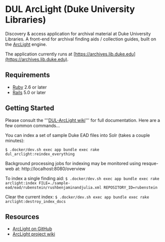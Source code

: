 # DUL ArcLight (Duke University Libraries)

Discovery & access application for archival material at Duke University Libraries. A front-end for archival finding aids / collection guides, built on the [ArcLight](https://github.com/projectblacklight/arclight) engine.

The application currently runs at [https://archives.lib.duke.edu](https://archives.lib.duke.edu).

## Requirements

* [Ruby](https://www.ruby-lang.org/en/) 2.6 or later
* [Rails](http://rubyonrails.org) 5.0 or later

## Getting Started

Please consult the '''[DUL-ArcLight wiki](https://gitlab.oit.duke.edu/dul-its/dul-arclight/-/wikis/home)''' for full documentation. Here are a few common commands...

You can index a set of sample Duke EAD files into Solr (takes a couple minutes):

`$ .docker/dev.sh exec app bundle exec rake dul_arclight:reindex_everything`

Background processing jobs for indexing may be monitored using resque-web at:
http://localhost:8080/overview

To index a single finding aid:
`$ .docker/dev.sh exec app bundle exec rake arclight:index FILE=./sample-ead/ead/rubenstein/rushbenjaminandjulia.xml REPOSITORY_ID=rubenstein`

Clear the current index:
`$ .docker/dev.sh exec app bundle exec rake arclight:destroy_index_docs`

## Resources

* [ArcLight on GitHub](https://github.com/projectblacklight/arclight)
* [ArcLight project wiki](https://wiki.lyrasis.org/display/samvera/ArcLight)
